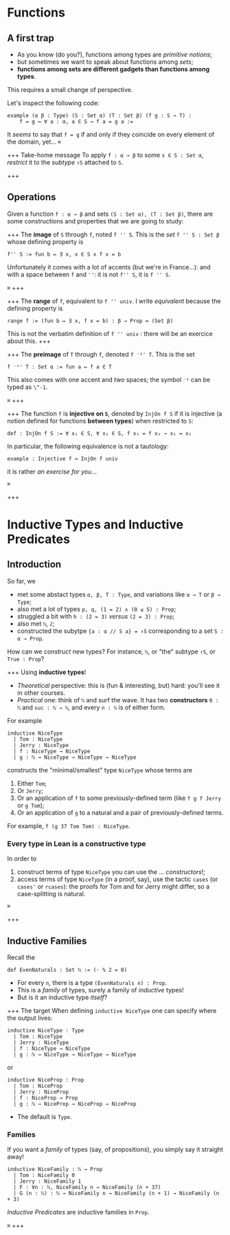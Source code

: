 # Functions

## A first trap

* As you know (do you?), functions among types are *primitive notions*;
* but sometimes we want to speak about functions among *sets*;
* **functions among sets are different gadgets than functions among types**. 

This requires a small change of perspective.

Let's inspect the following code:
```lean
example (α β : Type) (S : Set α) (T : Set β) (f g : S → T) :
    f = g ↔ ∀ a : α, a ∈ S → f a = g a :=
```
It *seems* to say that `f = g` if and only if they coincide on every element of the domain, yet... `⌘`

+++ Take-home message
To apply `f : α → β` to some `s ∈ S : Set α`, *restrict* it to the *subtype* `↑S` attached to `S`.

+++

## Operations

Given a function `f : α → β` and sets `(S : Set α), (T : Set β)`, there are some constructions and properties that we are going to study:

+++ The **image** of `S` through `f`, noted `f '' S`.
This is the *set* `f '' S : Set β` whose defining property is
```lean
f'' S := fun b ↦ ∃ x, x ∈ S ∧ f x = b
```
Unfortunately it comes with a lot of accents (but we're in France...): and with a space between `f` and `''`: it is not `f'' S`, it is `f '' S`.



`⌘`
+++

+++ The **range** of `f`, equivalent to `f '' univ`.
I write *equivalent* because the defining property is
```lean
range f := (fun b ↦ ∃ x, f x = b) : β → Prop = (Set β)
```
This is not the verbatim definition of `f '' univ` : there will be an exercice about this.
+++

+++ The **preimage** of `T` through `f`, denoted `f ⁻¹' T`.
This is the set
```lean
f ⁻¹' T : Set α := fun a ↦ f a ∈ T
```
This also comes with one accent and _two_ spaces; the symbol `⁻¹` can be typed as `\^-1`.

`⌘`
+++

+++ The function `f` is **injective on `S`**, denoted by `InjOn f S` if it is injective (a notion defined for functions **between types**) when restricted to `S`:
```lean
def : InjOn f S := ∀ x₁ ∈ S, ∀ x₂ ∈ S, f x₁ = f x₂ → x₁ = x₂
```

In particular, the following equivalence is not a tautology:
```lean
example : Injective f ↔ InjOn f univ
```
it is rather _an exercise for you_...

`⌘`

+++

# Inductive Types and Inductive Predicates

## Introduction

So far, we
* met some abstact types `α, β, T : Type`, and variations like `α → T` or `β → Type`;
* also met a lot of types `p, q, (1 = 2) ∧ (0 ≤ 5) : Prop`;
* struggled a bit with `h : (2 = 3)` *versus* `(2 = 3) : Prop`;
* also met `ℕ`, `ℤ`;
* constructed the subytpe `{a : α // S a} = ↑S` corresponding to a set `S : α → Prop`.

How can we *construct* new types? For instance, `ℕ`, or "the" subtype `↑S`, or `True : Prop`?

+++ Using **inductive types**!

* *Theoretical* perspective: this is (fun & interesting, but) hard: you'll see it in other courses.
* *Practical* one: think of `ℕ` and surf the wave. It has two **constructors** `0 : ℕ` and `suc : ℕ → ℕ`, and every `n : ℕ` is of either form.

For example
```lean
inductive NiceType
  | Tom : NiceType
  | Jerry : NiceType
  | f : NiceType → NiceType
  | g : ℕ → NiceType → NiceType → NiceType
```
constructs the "minimal/smallest" type `NiceType` whose terms are 
1. Either `Tom`;
1. Or `Jerry`;
1. Or an application of `f` to some previously-defined term (like `f g f Jerry` or `g Tom`);
1. Or an application of `g` to a natural and a pair of previously-defined terms.

For example, `f (g 37 Tom Tom) : NiceType`.

### Every type in Lean is a constructive type

In order to
1. construct terms of type `NiceType` you can use the ... *constructors*!;
1. access terms of type `NiceType` (in a proof, say), use the tactic `cases` (or `cases'` or `rcases`):  the proofs for Tom and for Jerry might differ, so a case-splitting is natural.

`⌘`

+++

## Inductive Families

Recall the 
```lean
def EvenNaturals : Set ℕ := (· % 2 = 0)
```

* For every `n`, there is a type `(EvenNaturals n) : Prop`. 
* This is a *family* of types, surely a family of *inductive* types!
* But is it an inductive type *itself*?

+++ The target
When defining `inductive NiceType` one can specify where the output lives:
```lean
inductive NiceType : Type
  | Tom : NiceType
  | Jerry : NiceType 
  | f : NiceType → NiceType 
  | g : ℕ → NiceType → NiceType → NiceType
```

or 
```
inductive NiceProp : Prop
  | Tom : NiceProp
  | Jerry : NiceProp
  | f : NiceProp → Prop
  | g : ℕ → NiceProp → NiceProp → NiceProp
```
* The default is `Type`.

### Families
If you want a *family* of types (say, of propositions), you simply say it straight away!
```lean
inductive NiceFamily : ℕ → Prop
  | Tom : NiceFamily 0
  | Jerry : NiceFamily 1
  | F : ∀n : ℕ, NiceFamily n → NiceFamily (n + 37)
  | G (n : ℕ) : ℕ → NiceFamily n → NiceFamily (n + 1) → NiceFamily (n + 3)
```

*Inductive Predicates* are inductive families in `Prop`.

`⌘`
+++